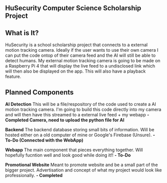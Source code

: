 ## HuSecurity Computer Science Scholarship Project

## What is It?

HuSecurity is a school scholarship project that connects to a external motion tracking camera. Ideally if the user wants to use their own camera I can put 
the code ontop of their camera feed and the AI will still be able to detect humans. My external motion tracking camera is going to be made on a Raspberry Pi 4
that will display the live feed to a undisclosed link which will then also be displayed on the app. This will also have a playback feature. 

## Planned Components

**AI Detection**
This will be a file/respository of the code used to create a AI motion tracking camera. I'm going to build this code directly into my camera and will then have this streamed 
to a external live feed + my webapp **- Completed Camera, need to upload the python file for AI**

**Backend**
The backend database storing small bits of information. Will be hosted either on a old computer of mine or Google's Firebase (Unsure). **- To-Do (Connected with the WebApp)**

**Webapp**
The main component that pieces everything together. Will hopefully fucntion well and look good while doing it!!  **- To-Do**

**Promotional Website**
Meant to promote website and be a small part of the bigger project. Advertisation and concept of what my project would look like professionally. **- Completed** 
